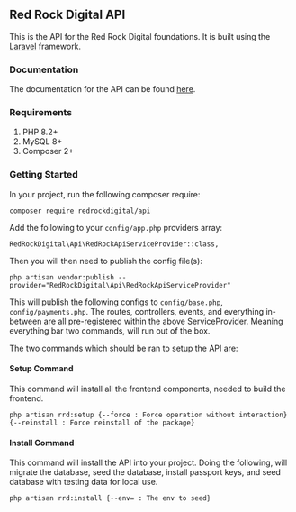 ## Red Rock Digital API

This is the API for the Red Rock Digital foundations. It is built using the [Laravel](http://laravel.com/) framework.

### Documentation

The documentation for the API can be found [here](https://redrockdigital.github.io/api/).

### Requirements

1. PHP 8.2+
2. MySQL 8+
3. Composer 2+

### Getting Started

In your project, run the following composer require:

```
composer require redrockdigital/api
```

Add the following to your `config/app.php` providers array:

```
RedRockDigital\Api\RedRockApiServiceProvider::class,
```

Then you will then need to publish the config file(s):

```
php artisan vendor:publish --provider="RedRockDigital\Api\RedRockApiServiceProvider"
```

This will publish the following configs to `config/base.php`, `config/payments.php`. The routes, controllers, events, and everything in-between are all pre-registered within the above ServiceProvider. Meaning everything bar two commands, will run out of the box.

The two commands which should be ran to setup the API are:

#### Setup Command

This command will install all the frontend components, needed to build the frontend.

```
php artisan rrd:setup {--force : Force operation without interaction} {--reinstall : Force reinstall of the package}
```

#### Install Command

This command will install the API into your project. Doing the following, will migrate the database, seed the database, install passport keys, and seed database with testing data for local use.

```
php artisan rrd:install {--env= : The env to seed}
```



